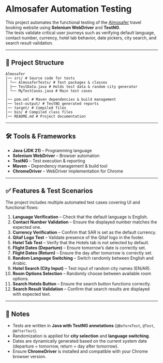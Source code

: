 # Almosafer Automation Testing
This project automates the functional testing of the [Almosafer](https://www.almosafer.com/en) travel booking website using **Selenium WebDriver** and **TestNG**.  
The tests validate critical user journeys such as verifying default language, contact number, currency, hotel tab behavior, date pickers, city search, and search result validation.

---

## 📂 Project Structure
```
Almosafer  
│── src/ # Source code for tests  
│ └── AlmosaferTests/ # Test packages & classes  
│ ├── TestData.java # Holds test data & random city generator  
│ └── MyTestCases.java # Main test cases  
│  
│── pom.xml # Maven dependencies & build management  
│── test-output/ # TestNG generated reports  
│── target/ # Compiled files  
│── bin/ # Compiled class files  
│── README.md # Project documentation
```
---

## 🛠️ Tools & Frameworks
- **Java (JDK 21)** – Programming language  
- **Selenium WebDriver** – Browser automation  
- **TestNG** – Test execution & reporting  
- **Maven** – Dependency management & build tool  
- **ChromeDriver** – WebDriver implementation for Chrome  

---

## ✅ Features & Test Scenarios
The project includes multiple automated test cases covering UI and functional flows:

1. **Language Verification** – Check that the default language is English.  
2. **Contact Number Validation** – Ensure the displayed number matches the expected one.  
3. **Currency Verification** – Confirm that SAR is set as the default currency.  
4. **Qitaf Logo Test** – Validate presence of the Qitaf logo in the footer.  
5. **Hotel Tab Test** – Verify that the Hotels tab is not selected by default.  
6. **Flight Dates (Departure)** – Ensure tomorrow’s date is correctly set.  
7. **Flight Dates (Return)** – Ensure the day after tomorrow is correctly set.  
8. **Random Language Switching** – Switch randomly between English and Arabic.  
9. **Hotel Search (City Input)** – Test input of random city names (EN/AR).  
10. **Room Options Selection** – Randomly choose between available room options.  
11. **Search Hotels Button** – Ensure the search button functions correctly.  
12. **Search Result Validation** – Confirm that search results are displayed with expected text.  

---

## 📌 Notes
- Tests are written in **Java with TestNG annotations** (`@BeforeTest`, `@Test`, `@AfterTest`).  
- Randomization is applied for **city selection** and **language switching**.  
- Dates are dynamically generated based on the current system date (departure = tomorrow, return = day after tomorrow).  
- Ensure **ChromeDriver** is installed and compatible with your Chrome browser version. 
